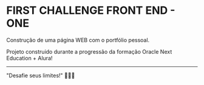 <h1>FIRST CHALLENGE FRONT END - ONE</h1>

<p>Construção de uma página WEB com o portfólio pessoal.</p>
Projeto construido durante a progressão da formação Oracle Next Education + Alura!

---------------------------------

"Desafie seus limites!"
🚀🚀🚀
